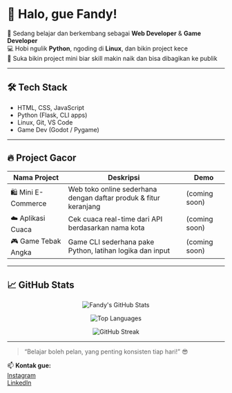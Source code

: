 # 👋 Halo, gue Fandy!

🌱 Sedang belajar dan berkembang sebagai **Web Developer** & **Game Developer**  
💻 Hobi ngulik **Python**, ngoding di **Linux**, dan bikin project kece  
🚀 Suka bikin project mini biar skill makin naik dan bisa dibagikan ke publik

---

## 🛠️ Tech Stack
- HTML, CSS, JavaScript
- Python (Flask, CLI apps)
- Linux, Git, VS Code
- Game Dev (Godot / Pygame)

---

## 🔥 Project Gacor

| Nama Project | Deskripsi | Demo |
|--------------|-----------|------|
| 🛍️ Mini E-Commerce | Web toko online sederhana dengan daftar produk & fitur keranjang | (coming soon) |
| ☁️ Aplikasi Cuaca | Cek cuaca real-time dari API berdasarkan nama kota | (coming soon) |
| 🎮 Game Tebak Angka | Game CLI sederhana pake Python, latihan logika dan input | (coming soon) |

---

## 📈 GitHub Stats

<p align="center">
  <img src="https://github-readme-stats.vercel.app/api?username=FandyFromEastside&show_icons=true&theme=tokyonight" alt="Fandy's GitHub Stats" />
</p>

<p align="center">
  <img src="https://github-readme-stats.vercel.app/api/top-langs/?username=FandyFromEastside&layout=compact&theme=tokyonight" alt="Top Languages" />
</p>

<p align="center">
  <img src="https://github-readme-streak-stats.herokuapp.com/?user=FandyFromEastside&theme=tokyonight" alt="GitHub Streak" />
</p>

---

> “Belajar boleh pelan, yang penting konsisten tiap hari!” 😎

📫 **Kontak gue:**  
[Instagram](https://instagram.com/namalu)  
[LinkedIn](https://linkedin.com/in/namalu)
